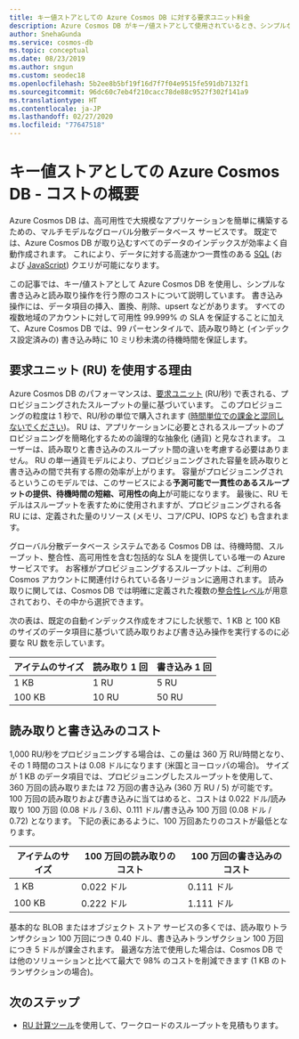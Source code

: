 ```yaml
---
title: キー値ストアとしての Azure Cosmos DB に対する要求ユニット料金
description: Azure Cosmos DB がキー/値ストアとして使用されているとき、シンプルな書き込みと読み取り操作を行う際に発生する要求ユニット料金について説明しています。
author: SnehaGunda
ms.service: cosmos-db
ms.topic: conceptual
ms.date: 08/23/2019
ms.author: sngun
ms.custom: seodec18
ms.openlocfilehash: 5b2ee8b5bf19f16d7f7f04e9515fe591db7132f1
ms.sourcegitcommit: 96dc60c7eb4f210cacc78de88c9527f302f141a9
ms.translationtype: HT
ms.contentlocale: ja-JP
ms.lasthandoff: 02/27/2020
ms.locfileid: "77647518"
---
```

# <a name="azure-cosmos-db-as-a-key-value-store--cost-overview"></a>キー値ストアとしての Azure Cosmos DB - コストの概要

Azure Cosmos DB は、高可用性で大規模なアプリケーションを簡単に構築するための、マルチモデルなグローバル分散データベース サービスです。 既定では、Azure Cosmos DB が取り込むすべてのデータのインデックスが効率よく自動作成されます。 これにより、データに対する高速かつ一貫性のある [SQL](how-to-sql-query.md) (および [JavaScript](stored-procedures-triggers-udfs.md)) クエリが可能になります。 

この記事では、キー/値ストアとして Azure Cosmos DB を使用し、シンプルな書き込みと読み取り操作を行う際のコストについて説明しています。 書き込み操作には、データ項目の挿入、置換、削除、upsert などがあります。 すべての複数地域のアカウントに対して可用性 99.999% の SLA を保証することに加えて、Azure Cosmos DB では、99 パーセンタイルで、読み取り時と (インデックス設定済みの) 書き込み時に 10 ミリ秒未満の待機時間を保証します。 

## <a name="why-we-use-request-units-rus"></a>要求ユニット (RU) を使用する理由

Azure Cosmos DB のパフォーマンスは、[要求ユニット](request-units.md) (RU/秒) で表される、プロビジョニングされたスループットの量に基づいています。 このプロビジョニングの粒度は 1 秒で、RU/秒の単位で購入されます ([時間単位での課金と混同しないでください](https://azure.microsoft.com/pricing/details/cosmos-db/))。 RU は、アプリケーションに必要とされるスループットのプロビジョニングを簡略化するための論理的な抽象化 (通貨) と見なされます。 ユーザーは、読み取りと書き込みのスループット間の違いを考慮する必要はありません。 RU の単一通貨モデルにより、プロビジョニングされた容量を読み取りと書き込みの間で共有する際の効率が上がります。 容量がプロビジョニングされるというこのモデルでは、このサービスによる**予測可能で一貫性のあるスループットの提供、待機時間の短縮、可用性の向上**が可能になります。 最後に、RU モデルはスループットを表すために使用されますが、プロビジョニングされる各 RU には、定義された量のリソース (メモリ、コア/CPU、IOPS など) も含まれます。

グローバル分散データベース システムである Cosmos DB は、待機時間、スループット、整合性、高可用性を含む包括的な SLA を提供している唯一の Azure サービスです。 お客様がプロビジョニングするスループットは、ご利用の Cosmos アカウントに関連付けられている各リージョンに適用されます。 読み取りに関しては、Cosmos DB では明確に定義された複数の[整合性レベル](consistency-levels.md)が用意されており、その中から選択できます。 

次の表は、既定の自動インデックス作成をオフにした状態で、1 KB と 100 KB のサイズのデータ項目に基づいて読み取りおよび書き込み操作を実行するのに必要な RU 数を示しています。 

|アイテムのサイズ|読み取り 1 回|書き込み 1 回|
|-------------|------|-------|
|1 KB|1 RU|5 RU|
|100 KB|10 RU|50 RU|

## <a name="cost-of-reads-and-writes"></a>読み取りと書き込みのコスト

1,000 RU/秒をプロビジョニングする場合は、この量は 360 万 RU/時間となり、その 1 時間のコストは 0.08 ドルになります (米国とヨーロッパの場合)。 サイズが 1 KB のデータ項目では、プロビジョニングしたスループットを使用して、360 万回の読み取りまたは 72 万回の書き込み (360 万 RU / 5) が可能です。 100 万回の読み取りおよび書き込みに当てはめると、コストは 0.022 ドル/読み取り 100 万回 (0.08 ドル / 3.6)、0.111 ドル/書き込み 100 万回 (0.08 ドル / 0.72) となります。 下記の表にあるように、100 万回あたりのコストが最低となります。

|アイテムのサイズ|100 万回の読み取りのコスト|100 万回の書き込みのコスト|
|-------------|-------|--------|
|1 KB|0\.022 ドル|0\.111 ドル|
|100 KB|0\.222 ドル|1\.111 ドル|


基本的な BLOB またはオブジェクト ストア サービスの多くでは、読み取りトランザクション 100 万回につき 0.40 ドル、書き込みトランザクション 100 万回につき 5 ドルが課金されます。 最適な方法で使用した場合は、Cosmos DB では他のソリューションと比べて最大で 98% のコストを削減できます (1 KB のトランザクションの場合)。

## <a name="next-steps"></a>次のステップ

* [RU 計算ツール](https://cosmos.azure.com/capacitycalculator/)を使用して、ワークロードのスループットを見積もります。

